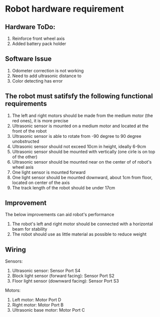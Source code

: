 # Robot hardware requirement 

## Hardware ToDo:
<ol>
<li>Reinforce front wheel axis</li>
<li>Added battery pack holder</li>
</ol>

## Software Issue
<ol>
<li>Odometer correction is not working</li>
<li>Need to add ultrasonic distance to</li>
<li>Color detecting has error</li>
</ol>

## The robot must satifsfy the following functional requirements
<ol>
<li>The left and right motors should be made from the medium motor (the red ones), it is more precise</li>	
<li>Ultrasonic sensor is mounted on a medium motor and located at the front of the robot</li>
<li>Ultrasonic sensor is able to rotate from -90 degree to 90 degree unobstructed</li>
<li>Ultrasonic sensor should not exceed 10cm in height, ideally 6-9cm</li>
<li>Ultrasonic sensor should be mounted with vertically (one cirle is on top of the other)</li>
<li>Ultrasonic sensor should be mounted near on the center of of robot's wheel axis</li>
<li>One light sensor is mounted forward</li>
<li>One light sensor should be mounted downward, about 1cm from floor, located on center of the axis</li>
<li>The track length of the robot should be under 17cm</li>
</ol>	

## Improvement
The below improvements can aid robot's performance
<ol>
<li>The robot's left and right motor should be connected with a horizontal beam for stability</li>	
<li>The robot should use as little material as possible to reduce weight</li>
</ol>

 ## Wiring
 Sensors:
 <ol>
 <li>Ultrasonic sensor: Sensor Port S4</li>
 <li>Block light sensor (forward facing): Sensor Port S2</li>
 <li>Floor light sensor (downward facing): Sensor Port S3</li>
</ol>
 Motors:
  <ol>
  <li>Left motor: Motor Port D</li>
  <li>Right motor: Motor Port B</li>
  <li>Ultrasonic base motor: Motor Port C</li>
  </ol>